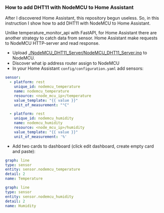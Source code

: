 ### How to add DHT11 with NodeMCU to Home Assistant

After I discovered Home Assistant, this repository begun useless. So, in this instruction I show how to add DHT11 with NodeMCU to Home Assistant.

Unlike temperature_monitor_api with FastAPI, for Home Assistant there are another strategy to catch data from sensor. Home Assistant make requests to NodeMCU HTTP-server and read response.

* Upload [./NodeMCU_DHT11_Server/NodeMCU_DHT11_Server.ino](./NodeMCU_DHT11_Server/NodeMCU_DHT11_Server.ino) to NodeMCU.
* Discover what ip address router assign to NodeMCU
* In your Home Assistant `config/configuration.yaml` add sensors:
```yaml
sensor:
  - platform: rest
    unique_id: nodemcu_temperature
    name: nodemcu_temperature
    resource: <node_mcu_ip>/temperature
    value_template: "{{ value }}"
    unit_of_measurement: "°C"

  - platform: rest
    unique_id: nodemcu_humidity
    name: nodemcu_humidity
    resource: <node_mcu_ip>/humidity
    value_template: "{{ value }}"
    unit_of_measurement: '%'
```

* Add two cards to dashboard (click edit dashboard, create empty card and paste):
```yaml
graph: line
type: sensor
entity: sensor.nodemcu_temperature
detail: 2
name: Temperature
```

```yaml
graph: line
type: sensor
entity: sensor.nodemcu_humidity
detail: 2
name: Humidity
```